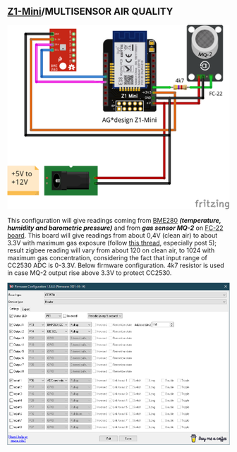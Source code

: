## [Z1-Mini](https://gio-dot.github.io/Z1-Mini/)/MULTISENSOR AIR QUALITY

<img src="https://github.com/Gio-dot/Z1-Mini/blob/gh-pages/images/Z1%20Mini-air%20quality_bb.png?raw=true">

This configuration will give readings coming from [BME280](https://www.amazon.com/Dmyond-Atmospheric-Pressure-Temperature-Humidity/dp/B07XKSBQ9B/ref=sr_1_2?dchild=1&keywords=bme280&qid=1614215664&sr=8-2) ***(temperature, humidity and barometric pressure)*** and from ***gas sensor MQ-2*** on [FC-22 board](https://it.aliexpress.com/item/32730415859.html?spm=a2g0o.productlist.0.0.54556631AY9wbU&algo_pvid=363ae0f4-6e1a-4951-98d6-e2a2eef000e9&algo_expid=363ae0f4-6e1a-4951-98d6-e2a2eef000e9-20&btsid=0b0a0ac216142153742094135e7d93&ws_ab_test=searchweb0_0,searchweb201602_,searchweb201603_). This board will give readings from about 0,4V (clean air) to about 3.3V with maximum gas exposure (follow [this thread](https://forum.arduino.cc/index.php?topic=416377.msg2867438#msg2867438), especially post 5); result zigbee reading will vary from about 120 on clean air, to 1024 with maximum gas concentration, considering the fact that input range of CC2530 ADC is 0-3.3V. Below firmware configuration.
4k7 resistor is used in case MQ-2 output rise above 3.3V to protect CC2530.


<img src="https://github.com/Gio-dot/Z1-Mini/blob/gh-pages/images/Air%20quality%20sensor%20PTVO.png?raw=true">
